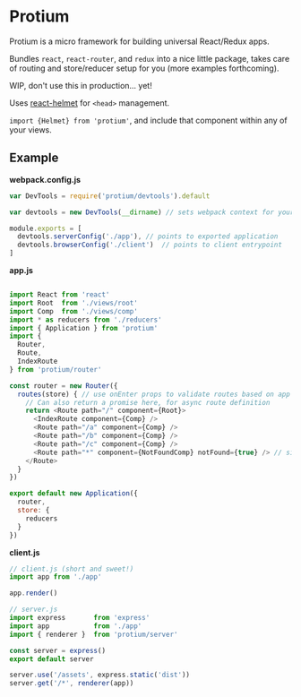 # Protium

Protium is a micro framework for building universal React/Redux apps.

Bundles `react`, `react-router`, and `redux` into a nice little package, takes care of routing and store/reducer setup for you (more examples forthcoming).

WIP, don't use this in production... yet!

Uses [react-helmet](https://github.com/nfl/react-helmet) for `<head>` management.

`import {Helmet} from 'protium'`, and include that component within any of your views.

## Example
**webpack.config.js**
```javascript
var DevTools = require('protium/devtools').default

var devtools = new DevTools(__dirname) // sets webpack context for your app

module.exports = [
  devtools.serverConfig('./app'), // points to exported application
  devtools.browserConfig('./client')  // points to client entrypoint
]
```


**app.js**
```javascript

import React from 'react'
import Root  from './views/root'
import Comp  from './views/comp'
import * as reducers from './reducers'
import { Application } from 'protium'
import {
  Router,
  Route,
  IndexRoute
} from 'protium/router'

const router = new Router({
  routes(store) { // use onEnter props to validate routes based on app state
    // Can also return a promise here, for async route definition
    return <Route path="/" component={Root}>
      <IndexRoute component={Comp} />
      <Route path="/a" component={Comp} />
      <Route path="/b" component={Comp} />
      <Route path="/c" component={Comp} />
      <Route path="*" component={NotFoundComp} notFound={true} /> // signals 404 on server
    </Route>
  }
})

export default new Application({
  router,
  store: {
    reducers
  }
})
```

**client.js**
```javascript
// client.js (short and sweet!)
import app from './app'

app.render()
```

```javascript
// server.js
import express       from 'express'
import app           from './app'
import { renderer }  from 'protium/server'

const server = express()
export default server

server.use('/assets', express.static('dist'))
server.get('/*', renderer(app))
```

